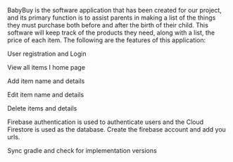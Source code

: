 BabyBuy is the software application that has been created for our project, and its primary function is to assist parents in making a list of the things they must purchase both before and after the birth of their child. This software will keep track of the products they need, along with a list, the price of each item. The following are the features of this application:

User registration and Login

View all items I home page

Add item name and details

Edit item name and details

Delete items and details

Firebase authentication is used to authenticate users and the Cloud Firestore is used as the database. Create the firebase account and add you urls.

Sync gradle and check for implementation versions
